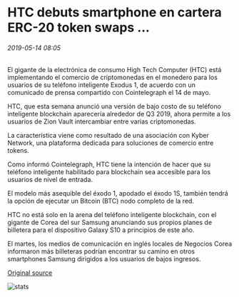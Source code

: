 # HTC debuts smartphone en cartera ERC-20 token swaps ...

###### 2019-05-14 08:05

El gigante de la electrónica de consumo High Tech Computer (HTC) está implementando el comercio de criptomonedas en el monedero para los usuarios de su teléfono inteligente Exodus 1, de acuerdo con un comunicado de prensa compartido con Cointelegraph el 14 de mayo.

HTC, que esta semana anunció una versión de bajo costo de su teléfono inteligente blockchain aparecería alrededor de Q3 2019, ahora permite a los usuarios de Zion Vault intercambiar entre varias criptomonedas.

La característica viene como resultado de una asociación con Kyber Network, una plataforma dedicada para soluciones de comercio entre tokens.

Como informó Cointelegraph, HTC tiene la intención de hacer que su teléfono inteligente habilitado para blockchain sea accesible para los usuarios de nivel de entrada.

El modelo más asequible del éxodo 1, apodado el éxodo 1S, también tendrá la opción de ejecutar un Bitcoin (BTC) nodo completo de la red.

HTC no está solo en la arena del teléfono inteligente blockchain, con el gigante de Corea del sur Samsung anunciando sus propios planes de billetera para el dispositivo Galaxy S10 a principios de este año.

El martes, los medios de comunicación en inglés locales de Negocios Corea informaron más billeteras podrían encontrar su camino en otros smartphones Samsung dirigidos a los usuarios de bajos ingresos.

[Original source](https://cointelegraph.com/news/htc-debuts-smartphone-in-wallet-erc-20-token-swaps)

![stats](https://c.statcounter.com/11760860/0/a89fa40b/1/ "stats")